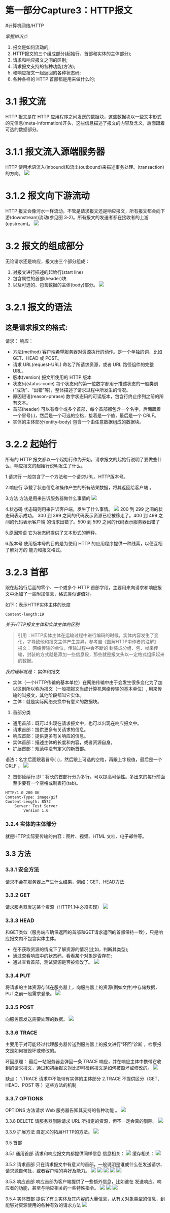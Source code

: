 # 第一部分Capture3：HTTP报文
#计算机网络/HTTP

*掌握知识点*
1. 报文是如何流动的; 
2. HTTP报文的三个组成部分(起始行、首部和实体的主体部分); 
3. 请求和响应报文之间的区别; 
4. 请求报文支持的各种功能(方法); 
5. 和响应报文一起返回的各种状态码; 
6. 各种各样的 HTTP 首部都是用来做什么的; 

# 3.1 报文流 
HTTP 报文是在 HTTP 应用程序之间发送的数据块，这些数据块以一些文本形式的元信息(meta-information)开头，这些信息描述了报文的内容及含义，后面跟着可选的数据部分。 

# 3.1.1 报文流入源端服务器 
HTTP 使用术语流入(inbound)和流出(outbound)来描述事务处理。(transaction) 的方向。 
![](%E7%AC%AC%E4%B8%80%E9%83%A8%E5%88%86Capture3%EF%BC%9AHTTP%E6%8A%A5%E6%96%87/4FFDA342-5F9A-4DFB-B010-B4628AA199E6.png)

# 3.1.2 报文向下游流动 
HTTP 报文会像河水一样流动。不管是请求报文还是响应报文，所有报文都会向下游(downstream)流动(参见图 3-2)。所有报文的发送者都在接收者的上游 (upstream)。 
![](%E7%AC%AC%E4%B8%80%E9%83%A8%E5%88%86Capture3%EF%BC%9AHTTP%E6%8A%A5%E6%96%87/87E24B0F-9336-497C-95CE-ED903227300D.png)

# 3.2 报文的组成部分 
无论请求还是响应，报文由三个部分组成：
1. 对报文进行描述的起始行(start line)
2. 包含属性的首部(header)块
3. 以及可选的、包含数据的主体(body)部分。 
![](%E7%AC%AC%E4%B8%80%E9%83%A8%E5%88%86Capture3%EF%BC%9AHTTP%E6%8A%A5%E6%96%87/F30C5079-2205-4D29-8A5B-3ED1F6860998.png)

# 3.2.1 报文的语法 
## 这是请求报文的格式:
请求：
<method> <request-URL> <version> <headers> 
<entity-body> 
响应：
<version> <status> <reason-phrase> <headers> 
<entity-body> 

* 方法(method)
客户端希望服务器对资源执行的动作。是一个单独的词，比如 GET、HEAD 或 POST。 
* 请求 URL(request-URL)
命名了所请求资源，或者 URL 路径组件的完整 URL。 
* 版本(version)
报文所使用的 HTTP 版本 
* 状态码(status-code) 
每个状态码的第一位数字都用于描述状态的一般类别(“成功”、“出错”等)，整体描述了请求过程中所发生的情况。
* 原因短语(reason-phrase) 
数字状态码的可读版本，包含行终止序列之前的所有文本。 
* 首部(header) 
可以有零个或多个首部，每个首部都包含一个名字，后面跟着一个冒号(:)，然后是一个可选的空格，接着是一个值，最后是一个 CRLF。 
* 实体的主体部分(entity-body) 
包含一个由任意数据组成的数据块。 

# 3.2.2 起始行
所有的 HTTP 报文都以一个起始行作为开始，请求报文的起始行说明了要做些什么，响应报文的起始行说明发生了什么。 

1.请求行
一般包含了一个方法和一个请求URL、HTTP版本号。

2.响应行
承载了状态信息和操作产生的所有结果数据，将其返回给客户端 。

3.方法
方法是用来告诉服务器做什么事情的
![](%E7%AC%AC%E4%B8%80%E9%83%A8%E5%88%86Capture3%EF%BC%9AHTTP%E6%8A%A5%E6%96%87/B343B292-AFE9-441C-A34D-1781A286EA10.png)

4.状态码
状态码则用来告诉客户端，发生了什么事情。 
![](%E7%AC%AC%E4%B8%80%E9%83%A8%E5%88%86Capture3%EF%BC%9AHTTP%E6%8A%A5%E6%96%87/D63A380B-4ED3-4C0F-841B-9C0175A0521D.png)
200 到 299 之间的状态码表示成功。 300 到 399 之间的代码表示资源已经被移走了。400 到 499 之间的代码表示客户端 的请求出错了。500 到 599 之间的代码表示服务器出错了 

5.原因短语 
它为状态码提供了文本形式的解释。

6.版本号
使用版本号的目的是为使用 HTTP 的应用程序提供一种线索，以便互相了解对方的 能力和报文格式。

# 3.2.3 首部 
跟在起始行后面的零个、一个或多个 HTTP 首部字段，主要用来向请求和响应报文中添加了一些附加信息，格式类似键值对。

如下：表示HTTP实体主体的长度
```
Content-length:19 
```

*关于HTTP报文主体和实体主体的区别*
> 引用：HTTP实体主体在运输过程中进行编码的时候，实体内容发生了变化，才导致他和报文主体产生差异，参考自《图解HTTP中作者的注解》  
> 报文： 网络传输的单位，传输过程中会不断的 封装成分组、包、帧来传输，封装的方式就是添加一些信息段，那些就是报文头以一定格式组织起来的数据。  

*我的理解就是：*
实体和报文
* 实体（一个HTTP传输的基本单位）在网络传输中由于会发生很多变化为了加以区别所以称为报文（一般把报文当成计算机网络传输的基本单位）, 用来传输的叫报文，其他阶段都叫它实体。
* 主体：就是实际网络交换中有意义的数据块。

1. 首部分类

* 通用首部：既可以出现在请求报文中，也可以出现在响应报文中。 
* 请求首部：提供更多有关请求的信息。 
* 响应首部：提供更多有关响应的信息。 
* 实体首部：描述主体的长度和内容，或者资源自身。 
* 扩展首部：规范中没有定义的新首部。 

语法：名字后面跟着冒号( :)，然后跟上可选的空格，再跟上字段值，最后是一个 CRLF 。
![](%E7%AC%AC%E4%B8%80%E9%83%A8%E5%88%86Capture3%EF%BC%9AHTTP%E6%8A%A5%E6%96%87/1E5B9BAD-B349-45E7-AB63-08B77EA89918.png)

2. 首部延续行 
即：将长的首部行分为多行，可以提高可读性。多出来的每行前面至少要有一个空格或制表符(tab)。
```
HTTP/1.0 200 OK 
Content-Type: image/gif 
Content-Length: 8572 
	Server: Test Server 
		Version 1.0 
```

### 3.2.4 实体的主体部分 
就是HTTP实际要传输的内容：图片、视频、HTML 文档、电子邮件等。

## 3.3 方法 
### 3.3.1 安全方法
请求不会在服务器上产生什么结果，例如：GET、HEAD方法

### 3.3.2 GET 
请求服务器发送某个资源（HTTP1.1中必须实现）
![](%E7%AC%AC%E4%B8%80%E9%83%A8%E5%88%86Capture3%EF%BC%9AHTTP%E6%8A%A5%E6%96%87/65A413EA-04F9-4DFF-98F6-A497B409CEC8.png)

### 3.3.3 HEAD 
和GET类似（服务端应确保返回的首部和GET请求返回的首部保持一致），只是响应报文内不包含实体主体。

* 在不获取资源的情况下了解资源的情况(比如，判断其类型); 
* 通过查看响应中的状态码，看看某个对象是否存在;
* 通过查看首部，测试资源是否被修改了。 
![](%E7%AC%AC%E4%B8%80%E9%83%A8%E5%88%86Capture3%EF%BC%9AHTTP%E6%8A%A5%E6%96%87/C25C4DC9-ED9F-41A0-AE3D-5AD0BD564697.png)

### 3.3.4 PUT 
将请求的主体资源存储在服务器上，向服务器上的资源(例如文件)中存储数据，PUT之前一般需求登录。
![](%E7%AC%AC%E4%B8%80%E9%83%A8%E5%88%86Capture3%EF%BC%9AHTTP%E6%8A%A5%E6%96%87/76B13EC1-CFEE-4E2E-A8AA-8E26F067D70A.png)

### 3.3.5 POST 
向服务器发送需要处理的数据。
![](%E7%AC%AC%E4%B8%80%E9%83%A8%E5%88%86Capture3%EF%BC%9AHTTP%E6%8A%A5%E6%96%87/58D7C779-2562-464B-A347-E6F870E9DAF7.png)

### 3.3.6 TRACE 
主要用于对可能经过代理服务器传送到服务器上的报文进行“环回”诊断 ，检察报文是如何被毁坏或修改的。

环回原理：
最后一站服务器会弹回一条 TRACE 响应，并在响应主体中携带它收到的请求报文，通过和初始报文对比即可检察报文是如何被毁坏或修改的。
![](%E7%AC%AC%E4%B8%80%E9%83%A8%E5%88%86Capture3%EF%BC%9AHTTP%E6%8A%A5%E6%96%87/A1DF329B-F73C-4906-8E8A-7BADB967872F.png)

缺点：
1.TRACE 请求中不能带有实体的主体部分 
2.TRACE 不提供区分（GET、HEAD、POST 等 ）这些方法的机制 

### 3.3.7 OPTIONS 
OPTIONS 方法请求 Web 服务器告知其支持的各种功能 。
![](%E7%AC%AC%E4%B8%80%E9%83%A8%E5%88%86Capture3%EF%BC%9AHTTP%E6%8A%A5%E6%96%87/3F958670-ECDF-4C21-8811-FA71EBE6E549.png)

3.3.8 DELETE 
请服务器删除请求 URL 所指定的资源，但不一定会真的删除。
![](%E7%AC%AC%E4%B8%80%E9%83%A8%E5%88%86Capture3%EF%BC%9AHTTP%E6%8A%A5%E6%96%87/5FA31FF3-4D5C-4BFF-9C90-B3DE548706E1.png)

3.3.9 扩展方法 
自定义的拓展HTTP的方法。
![](%E7%AC%AC%E4%B8%80%E9%83%A8%E5%88%86Capture3%EF%BC%9AHTTP%E6%8A%A5%E6%96%87/1F810304-7E2B-4009-95F1-1379BE9E49DD.png)

3.5 首部 

3.5.1 通用首部 
请求和响应报文内都提供同样信息
信息相关：
![](%E7%AC%AC%E4%B8%80%E9%83%A8%E5%88%86Capture3%EF%BC%9AHTTP%E6%8A%A5%E6%96%87/61EBFA91-53BC-45A8-81D2-B9636AD9719F.png)
缓存相关：
![](%E7%AC%AC%E4%B8%80%E9%83%A8%E5%88%86Capture3%EF%BC%9AHTTP%E6%8A%A5%E6%96%87/66E9265C-5663-442F-A783-5DED82FF93E5.png)

3.5.2 请求首部
只在请求报文中有意义的首部，一般说明是谁或什么在发送请求、请求源自何处，或者客户端的喜好及能力。
![](%E7%AC%AC%E4%B8%80%E9%83%A8%E5%88%86Capture3%EF%BC%9AHTTP%E6%8A%A5%E6%96%87/6A626CCD-8D64-4A8B-B15A-38B9C578FC73.png)
![](%E7%AC%AC%E4%B8%80%E9%83%A8%E5%88%86Capture3%EF%BC%9AHTTP%E6%8A%A5%E6%96%87/C309F197-3BBC-4723-BEC2-BFAF22DD7258.png)
![](%E7%AC%AC%E4%B8%80%E9%83%A8%E5%88%86Capture3%EF%BC%9AHTTP%E6%8A%A5%E6%96%87/9E4F1D0E-ECB6-47D4-A3AA-6EB2EE497808.png)
![](%E7%AC%AC%E4%B8%80%E9%83%A8%E5%88%86Capture3%EF%BC%9AHTTP%E6%8A%A5%E6%96%87/52D14354-ACB3-41E8-892B-E650699C5581.png)
![](%E7%AC%AC%E4%B8%80%E9%83%A8%E5%88%86Capture3%EF%BC%9AHTTP%E6%8A%A5%E6%96%87/784A5666-6575-4E18-89C3-2F78DCC3E86A.png)

3.5.3 响应首部 
响应首部为客户端提供了一些额外信息，比如谁在 发送响应、响应者的功能，甚至与响应相关的一些特殊指令。
![](%E7%AC%AC%E4%B8%80%E9%83%A8%E5%88%86Capture3%EF%BC%9AHTTP%E6%8A%A5%E6%96%87/6903AAA7-6904-40D5-9010-43F1ED5B4EDF.png)
![](%E7%AC%AC%E4%B8%80%E9%83%A8%E5%88%86Capture3%EF%BC%9AHTTP%E6%8A%A5%E6%96%87/9C5589FC-4B25-4324-A816-0B6118608DE6.png)
![](%E7%AC%AC%E4%B8%80%E9%83%A8%E5%88%86Capture3%EF%BC%9AHTTP%E6%8A%A5%E6%96%87/D9A2CB86-3E53-4C61-95E2-DF1CB0DD5467.png)


3.5.4 实体首部
提供了有关实体及其内容的大量信息，从有关对象类型的信息，到能够对资源使用的各种有效的请求方法 
![](%E7%AC%AC%E4%B8%80%E9%83%A8%E5%88%86Capture3%EF%BC%9AHTTP%E6%8A%A5%E6%96%87/6F72618F-3962-4186-A815-F8DEBA6A65BD.png)

























